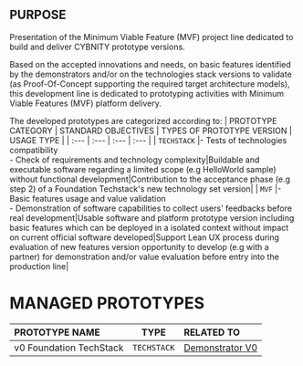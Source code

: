 ## PURPOSE
Presentation of the Minimum Viable Feature (MVF) project line dedicated to build and deliver CYBNITY prototype versions.

Based on the accepted innovations and needs, on basic features identified by the demonstrators and/or on the technologies stack versions to validate (as Proof-Of-Concept supporting the required target architecture models), this development line is dedicated to prototyping activities with Minimum Viable Features (MVF) platform delivery.

The developed prototypes are categorized according to:
| PROTOTYPE CATEGORY | STANDARD OBJECTIVES | TYPES OF PROTOTYPE VERSION | USAGE TYPE |
| :--- | :--- | :--- | :--- |
| `TECHSTACK` |- Tests of technologies compatibility<br>- Check of requirements and technology complexity|Buildable and executable software regarding a limited scope (e.g HelloWorld sample) without functional development|Contribution to the acceptance phase (e.g step 2) of a Foundation Techstack's new technology set version|
| `MVF` |- Basic features usage and value validation<br>- Demonstration of software capabilities to collect users' feedbacks before real development|Usable software and platform prototype version including basic features which can be deployed in a isolated context without impact on current official software developed|Support Lean UX process during evaluation of new features version opportunity to develop (e.g with a partner) for demonstration and/or value evaluation before entry into the production line|

# MANAGED PROTOTYPES

| PROTOTYPE NAME | TYPE | RELATED TO |
| :--- | :--: | :--- |
| v0 Foundation TechStack | `TECHSTACK` | [Demonstrator V0](https://github.com/cybnity/foundation-techstack/blob/0aa4d70e4b1c880e1ebec00f51ea7dd7947fee4d/demonstrators-line/demonstrator-v0/technologies-stack-analysis.md) |